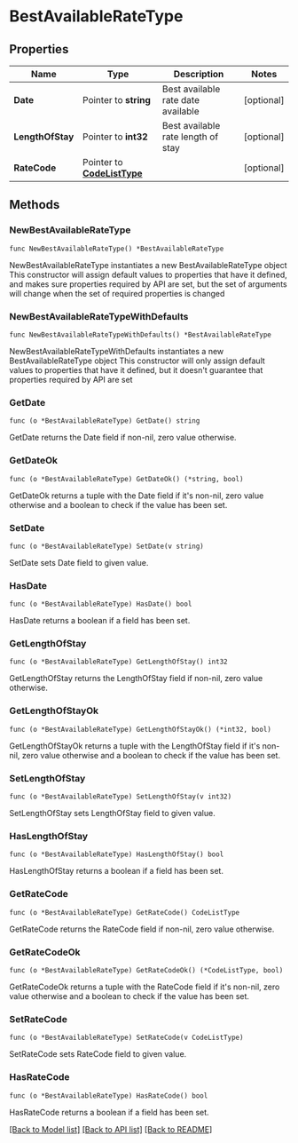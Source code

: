 # BestAvailableRateType

## Properties

Name | Type | Description | Notes
------------ | ------------- | ------------- | -------------
**Date** | Pointer to **string** | Best available rate date available | [optional] 
**LengthOfStay** | Pointer to **int32** | Best available rate length of stay | [optional] 
**RateCode** | Pointer to [**CodeListType**](CodeListType.md) |  | [optional] 

## Methods

### NewBestAvailableRateType

`func NewBestAvailableRateType() *BestAvailableRateType`

NewBestAvailableRateType instantiates a new BestAvailableRateType object
This constructor will assign default values to properties that have it defined,
and makes sure properties required by API are set, but the set of arguments
will change when the set of required properties is changed

### NewBestAvailableRateTypeWithDefaults

`func NewBestAvailableRateTypeWithDefaults() *BestAvailableRateType`

NewBestAvailableRateTypeWithDefaults instantiates a new BestAvailableRateType object
This constructor will only assign default values to properties that have it defined,
but it doesn't guarantee that properties required by API are set

### GetDate

`func (o *BestAvailableRateType) GetDate() string`

GetDate returns the Date field if non-nil, zero value otherwise.

### GetDateOk

`func (o *BestAvailableRateType) GetDateOk() (*string, bool)`

GetDateOk returns a tuple with the Date field if it's non-nil, zero value otherwise
and a boolean to check if the value has been set.

### SetDate

`func (o *BestAvailableRateType) SetDate(v string)`

SetDate sets Date field to given value.

### HasDate

`func (o *BestAvailableRateType) HasDate() bool`

HasDate returns a boolean if a field has been set.

### GetLengthOfStay

`func (o *BestAvailableRateType) GetLengthOfStay() int32`

GetLengthOfStay returns the LengthOfStay field if non-nil, zero value otherwise.

### GetLengthOfStayOk

`func (o *BestAvailableRateType) GetLengthOfStayOk() (*int32, bool)`

GetLengthOfStayOk returns a tuple with the LengthOfStay field if it's non-nil, zero value otherwise
and a boolean to check if the value has been set.

### SetLengthOfStay

`func (o *BestAvailableRateType) SetLengthOfStay(v int32)`

SetLengthOfStay sets LengthOfStay field to given value.

### HasLengthOfStay

`func (o *BestAvailableRateType) HasLengthOfStay() bool`

HasLengthOfStay returns a boolean if a field has been set.

### GetRateCode

`func (o *BestAvailableRateType) GetRateCode() CodeListType`

GetRateCode returns the RateCode field if non-nil, zero value otherwise.

### GetRateCodeOk

`func (o *BestAvailableRateType) GetRateCodeOk() (*CodeListType, bool)`

GetRateCodeOk returns a tuple with the RateCode field if it's non-nil, zero value otherwise
and a boolean to check if the value has been set.

### SetRateCode

`func (o *BestAvailableRateType) SetRateCode(v CodeListType)`

SetRateCode sets RateCode field to given value.

### HasRateCode

`func (o *BestAvailableRateType) HasRateCode() bool`

HasRateCode returns a boolean if a field has been set.


[[Back to Model list]](../README.md#documentation-for-models) [[Back to API list]](../README.md#documentation-for-api-endpoints) [[Back to README]](../README.md)


